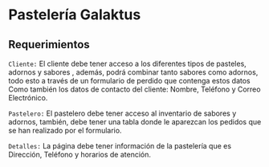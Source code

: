 # Pastelería Galaktus

## Requerimientos 

`Cliente:` El cliente debe tener acceso a los diferentes tipos de pasteles, adornos y sabores , además, podrá combinar tanto sabores como adornos, todo esto a través de un formulario de perdido que contenga estos datos Como también los datos de contacto del cliente: Nombre, Teléfono y Correo Electrónico.

`Pastelero:` El pastelero debe tener acceso al inventario de sabores y adornos, también, debe tener una tabla donde le aparezcan los pedidos que se han realizado por el formulario. 

`Detalles:` La página debe tener información de la pastelería que es Dirección, Teléfono y horarios de atención.

